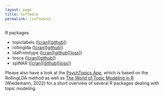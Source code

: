 ```yaml
---
layout: page
title: Software
permalink: /software/
---
```


R packages
* topiclabels ([[cran](https://doi.org/10.32614/CRAN.package.topiclabels)][[github](https://github.com/PetersFritz/topiclabels)])
* rollinglda ([[cran](https://doi.org/10.32614/CRAN.package.rollinglda)][[github](https://github.com/JonasRieger/rollinglda)])
* ldaPrototype ([[cran](https://doi.org/10.32614/CRAN.package.ldaPrototype)][[github](https://github.com/JonasRieger/ldaPrototype)][[joss](https://doi.org/10.21105/joss.02181)])
* tosca ([[cran](https://cran.r-project.org/package=tosca)][[github](https://github.com/Docma-TU/tosca)])
* spINAR ([[cran](https://doi.org/10.32614/CRAN.package.spINAR)][[github](https://github.com/MFaymon/spINAR)][[joss](https://doi.org/10.21105/joss.05386)])

Please also have a look at the [PsychTopics App](http://psychtopics.org/), which is based on the RollingLDA method as well as [The World of Topic Modeling in R](https://doi.org/10.5771/1615-634X-2022-3-286) (Wiedemann, 2022) for a short overview of several R packages dealing with topic modeling.
